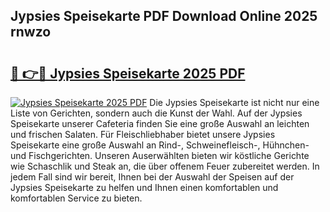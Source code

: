 ## Jypsies Speisekarte PDF Download Online 2025 rnwzo

# <h2><a href="http://gc9hzpn.nevu.top/?p=Jypsies+Speisekarte">🔗 👉🔴 Jypsies Speisekarte 2025 PDF</a></h2>

[![Jypsies Speisekarte 2025 PDF](https://i.imgur.com/dBaPXMq.png)](http://gc9hzpn.nevu.top/?p=Jypsies+Speisekarte)
Die Jypsies Speisekarte ist nicht nur eine Liste von Gerichten, sondern auch die Kunst der Wahl. Auf der Jypsies Speisekarte unserer Cafeteria finden Sie eine große Auswahl an leichten und frischen Salaten. Für Fleischliebhaber bietet unsere Jypsies Speisekarte eine große Auswahl an Rind-, Schweinefleisch-, Hühnchen- und Fischgerichten. Unseren Auserwählten bieten wir köstliche Gerichte wie Schaschlik und Steak an, die über offenem Feuer zubereitet werden. In jedem Fall sind wir bereit, Ihnen bei der Auswahl der Speisen auf der Jypsies Speisekarte zu helfen und Ihnen einen komfortablen und komfortablen Service zu bieten.
